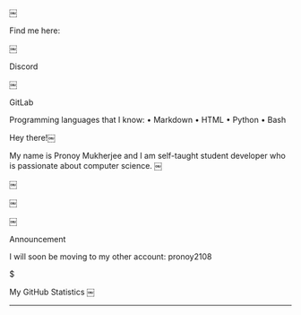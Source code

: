 ￼

Find me here:

￼

Discord

￼

GitLab

Programming languages that I know:
•  Markdown 
•  HTML 
•  Python 
•  Bash 

Hey there!￼

My name is Pronoy Mukherjee and I am self-taught student developer who is passionate about computer science.
￼

￼

￼

￼

Announcement

I will soon be moving to my other account: pronoy2108

$

My GitHub Statistics
￼

---